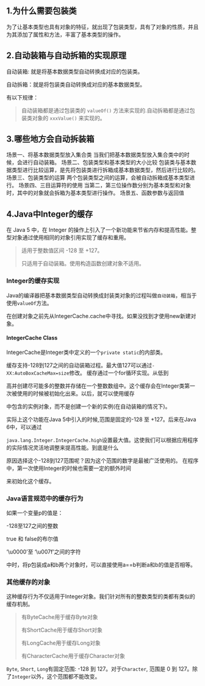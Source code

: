 ## 1.为什么需要包装类

为了让基本类型也具有对象的特征，就出现了包装类型，具有了对象的性质，并且为其添加了属性和方法，丰富了基本类型的操作。

## 2.自动装箱与自动拆箱的实现原理

自动装箱: 就是将基本数据类型自动转换成对应的包装类。

自动拆箱：就是将包装类自动转换成对应的基本数据类型。

有以下规律：

> 自动装箱都是通过包装类的 `valueOf()` 方法来实现的.自动拆箱都是通过包装类对象的 `xxxValue()` 来实现的。

## 3.哪些地方会自动拆装箱

场景一、将基本数据类型放入集合类
当我们把基本数据类型放入集合类中的时候，会进行自动装箱。
场景二、包装类型和基本类型的大小比较
包装类与基本数据类型进行比较运算，是先将包装类进行拆箱成基本数据类型，然后进行比较的。
场景三、包装类型的运算
两个包装类型之间的运算，会被自动拆箱成基本类型进行。
场景四、三目运算符的使用
当第二，第三位操作数分别为基本类型和对象时，其中的对象就会拆箱为基本类型进行操作。
场景五、函数参数与返回值

## 4.Java中Integer的缓存

在 Java 5 中，在 Integer 的操作上引入了一个新功能来节省内存和提高性能。整型对象通过使用相同的对象引用实现了缓存和重用。

> 适用于整数值区间 -128 至 +127。
>
> 只适用于自动装箱。使用构造函数创建对象不适用。

### Integer的缓存实现

Java的编译器把基本数据类型自动转换成封装类对象的过程叫做`自动装箱`，相当于使用`valueOf`方法。

在创建对象之前先从IntegerCache.cache中寻找。如果没找到才使用new新建对象。

#### IntegerCache Class

IntegerCache是Integer类中定义的一个`private static`的内部类。

缓存支持-128到127之间的自动装箱过程。最大值127可以通过`-XX:AutoBoxCacheMax=size`修改。 缓存通过一个for循环实现。从低到

高并创建尽可能多的整数并存储在一个整数数组中。这个缓存会在Integer类第一次被使用的时候被初始化出来。以后，就可以使用缓存

中包含的实例对象，而不是创建一个新的实例(在自动装箱的情况下)。

实际上这个功能在Java 5中引入的时候,范围是固定的-128 至 +127。后来在Java 6中，可以通过

`java.lang.Integer.IntegerCache.high`设置最大值。这使我们可以根据应用程序的实际情况灵活地调整来提高性能。到底是什么

原因选择这个-128到127范围呢？因为这个范围的数字是最被广泛使用的。 在程序中，第一次使用Integer的时候也需要一定的额外时间

来初始化这个缓存。

### Java语言规范中的缓存行为

如果一个变量p的值是：

-128至127之间的整数

true 和 false的布尔值 

‘\u0000’至 ‘\u007f’之间的字符

中时，将p包装成a和b两个对象时，可以直接使用a==b判断a和b的值是否相等。

### 其他缓存的对象

这种缓存行为不仅适用于Integer对象。我们针对所有的整数类型的类都有类似的缓存机制。

> 有ByteCache用于缓存Byte对象
>
> 有ShortCache用于缓存Short对象
>
> 有LongCache用于缓存Long对象
>
> 有CharacterCache用于缓存Character对象

`Byte`, `Short`, `Long`有固定范围: -128 到 127。对于`Character`, 范围是 0 到 127。除了`Integer`以外，这个范围都不能改变。

